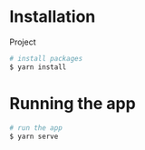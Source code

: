 # Installation

Project

```bash
# install packages
$ yarn install
```

# Running the app

```bash
# run the app
$ yarn serve
```

